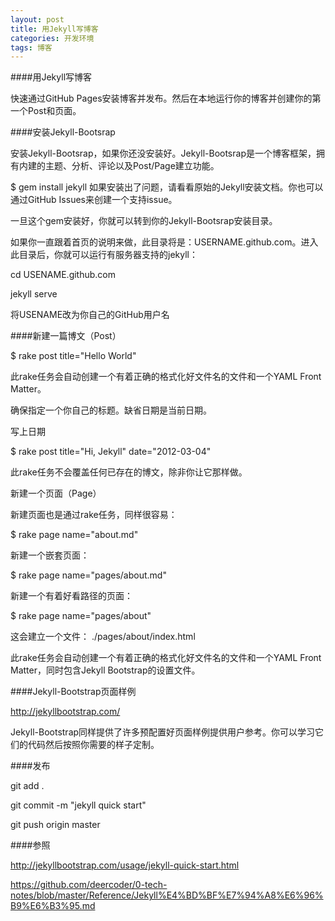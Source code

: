 ```yaml
---
layout: post
title: 用Jekyll写博客
categories: 开发环境
tags: 博客
---
```




####用Jekyll写博客

快速通过GitHub Pages安装博客并发布。然后在本地运行你的博客并创建你的第一个Post和页面。

####安装Jekyll-Bootsrap

安装Jekyll-Bootsrap，如果你还没安装好。Jekyll-Bootsrap是一个博客框架，拥有内建的主题、分析、评论以及Post/Page建立功能。

$ gem install jekyll
如果安装出了问题，请看看原始的Jekyll安装文档。你也可以通过GitHub Issues来创建一个支持issue。

一旦这个gem安装好，你就可以转到你的Jekyll-Bootsrap安装目录。

如果你一直跟着首页的说明来做，此目录将是：USERNAME.github.com。进入此目录后，你就可以运行有服务器支持的jekyll：

cd USENAME.github.com

jekyll serve

将USENAME改为你自己的GitHub用户名

####新建一篇博文（Post）

$ rake post title="Hello World"

此rake任务会自动创建一个有着正确的格式化好文件名的文件和一个YAML Front Matter。

确保指定一个你自己的标题。缺省日期是当前日期。

写上日期

$ rake post title="Hi, Jekyll" date="2012-03-04"

此rake任务不会覆盖任何已存在的博文，除非你让它那样做。

新建一个页面（Page）

新建页面也是通过rake任务，同样很容易：

$ rake page name="about.md"

新建一个嵌套页面：

$ rake page name="pages/about.md"

新建一个有着好看路径的页面：

$ rake page name="pages/about"

这会建立一个文件： ./pages/about/index.html

此rake任务会自动创建一个有着正确的格式化好文件名的文件和一个YAML Front Matter，同时包含Jekyll Bootstrap的设置文件。

####Jekyll-Bootstrap页面样例

http://jekyllbootstrap.com/

Jekyll-Bootstrap同样提供了许多预配置好页面样例提供用户参考。你可以学习它们的代码然后按照你需要的样子定制。

####发布

git add .

git commit -m "jekyll quick start"

git push origin master

####参照

http://jekyllbootstrap.com/usage/jekyll-quick-start.html

https://github.com/deercoder/0-tech-notes/blob/master/Reference/Jekyll%E4%BD%BF%E7%94%A8%E6%96%B9%E6%B3%95.md

